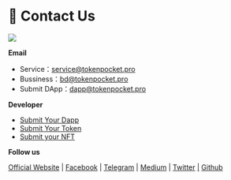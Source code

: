 # 📧   Contact Us

![](../.gitbook/assets/contact-us-header.png)

**Email**

* Service：service@tokenpocket.pro
* Bussiness：bd@tokenpocket.pro
* Submit DApp：dapp@tokenpocket.pro

**Developer**

* [Submit Your Dapp](https://www.tokenpocket.pro/en/submit/dapp)
* [Submit Your Token](https://www.tokenpocket.pro/en/submit/token)
* [Submit your NFT](https://tokenpocket.pro/en/submit/nft)

**Follow us**

[Official Website](https://www.tokenpocket.pro/)  |  [Facebook](https://www.facebook.com/TokenPocket)  |  [Telegram](https://t.me/tokenPocket\_en)  |  [Medium](https://tokenpocket-gm.medium.com/)  |  [Twitter](https://medium.com/@tokenpocket.gm)  [|](https://twitter.com/TokenPocket\_TP)  [Github](https://twitter.com/TokenPocket\_TP)
